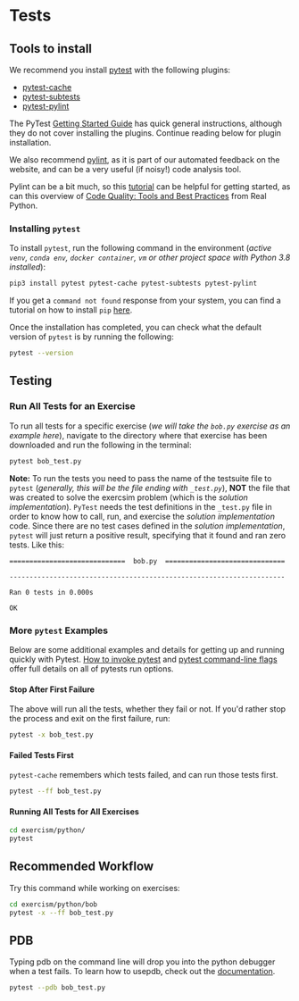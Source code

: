 # Tests

## Tools to install

We recommend you install [pytest](http://pytest.org/en/latest/) with the following plugins:

-  [pytest-cache](http://pythonhosted.org/pytest-cache/)
-  [pytest-subtests](https://github.com/pytest-dev/pytest-subtests)
-  [pytest-pylint](https://github.com/carsongee/pytest-pylint)

The PyTest [Getting Started Guide](https://docs.pytest.org/en/latest/getting-started.html) has quick general instructions, although they do not cover installing the plugins.
Continue reading below for plugin installation.

We also recommend [pylint](https://pylint.pycqa.org/en/latest/user_guide/), as it is part of our automated feedback on the website, and can be a very useful (if noisy!) code analysis tool.

Pylint can be a bit much, so this [tutorial](https://pylint.pycqa.org/en/latest/tutorial.html) can be helpful for getting started, as can this overview of [Code Quality: Tools and Best Practices](https://realpython.com/python-code-quality/) from Real Python.


### Installing `pytest`

To install `pytest`, run the following command in the environment (_active `venv`, `conda env`, `docker container`, `vm` or other project space with Python 3.8 installed_):

```bash
pip3 install pytest pytest-cache pytest-subtests pytest-pylint
```

If you get a `command not found` response from your system, you can find a
tutorial on how to install `pip`
[here](https://pip.pypa.io/en/stable/installing/).

Once the installation has completed, you can check what the default version of `pytest` is by running the following:

```bash
pytest --version
```

## Testing

### Run All Tests for an Exercise

To run all tests for a specific exercise (_we will take the `bob.py` exercise as
an example here_), navigate to the directory where that exercise has been
downloaded and run the following in the terminal:

```bash
pytest bob_test.py
```

**Note:** To run the tests you need to pass the name of the testsuite file to
`pytest` (_generally, this will be the file ending with `_test.py`_), **NOT** the file that was
created to solve the exercsim problem (which is the _solution implementation_).
`PyTest` needs the test definitions in the `_test.py` file in order to know how to call, run, and exercise the _solution implementation_ code.
Since there are no test cases defined in the _solution implementation_, `pytest` will just return a positive result, specifying that it found and ran zero tests. Like this:


```
=============================  bob.py  ==============================

---------------------------------------------------------------------

Ran 0 tests in 0.000s

OK
```


### More `pytest` Examples

Below are some additional examples and details for getting up and running quickly with Pytest.
[How to invoke pytest](https://docs.pytest.org/en/latest/how-to/usage.html#usage) and [pytest command-line flags](https://docs.pytest.org/en/latest/reference/reference.html#command-line-flags) offer full details on all of pytests run options.


#### Stop After First Failure
The above will run all the tests, whether they fail or not. If you'd rather stop
the process and exit on the first failure, run:

```bash
pytest -x bob_test.py
```

#### Failed Tests First

`pytest-cache` remembers which tests failed, and can run those tests first.

```bash
pytest --ff bob_test.py
```

#### Running All Tests for All Exercises

```bash
cd exercism/python/
pytest
```

## Recommended Workflow

Try this command while working on exercises:

```bash
cd exercism/python/bob
pytest -x --ff bob_test.py
```

## PDB

Typing pdb on the command line will drop you into the python debugger when a test fails.
To learn how to usepdb, check out the
[documentation](https://docs.python.org/3/library/pdb.html#debugger-commands).

```bash
pytest --pdb bob_test.py
```
